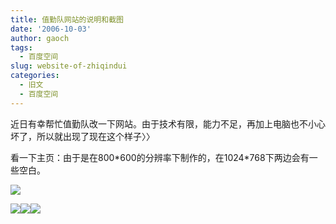 ```yaml
---
title: 值勤队网站的说明和截图
date: '2006-10-03'
author: gaoch
tags:
  - 百度空间
slug: website-of-zhiqindui
categories:
  - 旧文
  - 百度空间
---
```


近日有幸帮忙值勤队改一下网站。由于技术有限，能力不足，再加上电脑也不小心坏了，所以就出现了现在这个样子〉〉

看一下主页：由于是在800\*600的分辨率下制作的，在1024\*768下两边会有一些空白。

<img src="http://hiphotos.baidu.com/spring%5Fgao/pic/item/0a8371c6c5f05d1b9d163de8.jpg" class="blogimg" />

<img src="http://hiphotos.baidu.com/spring%5Fgao/pic/item/666f954572aa473f879473eb.jpg" class="blogimg" /><img src="http://hiphotos.baidu.com/spring%5Fgao/pic/item/043d08b3b207d1a7d9335af4.jpg" class="blogimg" /><img src="http://hiphotos.baidu.com/spring%5Fgao/pic/item/22f5ae01b82cfd061d9583f6.jpg" class="blogimg" />
